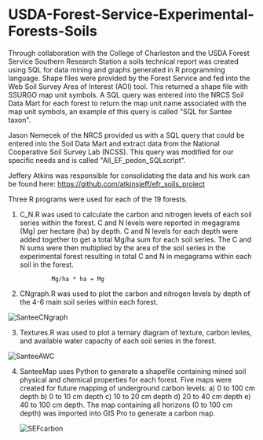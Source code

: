 # USDA-Forest-Service-Experimental-Forests-Soils
Through collaboration with the College of Charleston and the USDA Forest Service Southern Research Station a soils technical report was created using SQL for data mining and graphs generated in R programming language. Shape files were provided by the Forest Service and fed into the Web Soil Survey Area of Interest (AOI) tool. This returned a shape file with SSURGO map unit symbols. A SQL query was entered into the NRCS Soil Data Mart for each forest to return the map unit name associated with the map unit symbols, an example of this query is called "SQL for Santee taxon". 

Jason Nemecek of the NRCS provided us with a SQL query that could be entered into the Soil Data Mart and extract data from the National Cooperative Soil Survey Lab (NCSS). This query was modified for our specific needs and is called "All_EF_pedon_SQLscript". 

Jeffery Atkins was responsible for consolidating the data and his work can be found here:
        https://github.com/atkinsjeff/efr_soils_project
        
Three R programs were used for each of the 19 forests. 

1) C_N.R was used to calculate the carbon and nitrogen levels of each soil series within the forest. C and N levels were reported in megagrams (Mg) per hectare (ha) by depth. C and N levels for each depth were added together to get a total Mg/ha sum for each soil series. The C and N sums were then multiplied by the area of the soil series in the experimental forest resulting in total C and N in megagrams within each soil in the forest. 

                Mg/ha * ha = Mg
     
2) CNgraph.R was used to plot the carbon and nitrogen levels by depth of the 4-6 main soil series within each forest.


![SanteeCNgraph](https://user-images.githubusercontent.com/61474761/210826636-d1335036-e70a-430c-bc49-a8e21393b870.jpeg)


3) Textures.R was used to plot a ternary diagram of texture, carbon levles, and available water capacity of each soil series in the forest. 


![SanteeAWC](https://user-images.githubusercontent.com/61474761/210826860-39693c62-5a2c-462b-8993-0bf3964e644d.jpeg)

4) SanteeMap uses Python to generate a shapefile containing mined soil physical and chemical properties for each forest.
        Five maps were created for future mapping of underground carbon levels:
           a) 0 to 100 cm depth
           b) 0 to 10 cm depth
           c) 10 to 20 cm depth
           d) 20 to 40 cm depth
           e) 40 to 100 cm depth.
   The map containing all horizons (0 to 100 cm depth) was imported into GIS Pro to generate a carbon map.
   
   ![SEFcarbon](https://github.com/carrie7490/USDA-Forest-Service-Experimental-Forests-Soils/assets/61474761/90a683c5-e9d4-4fa2-a94d-31a10affda47)

   

